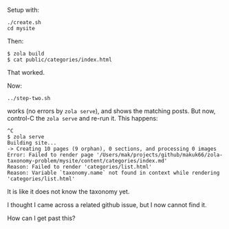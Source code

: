 Setup with:

```
./create.sh
cd mysite
```

Then:

```
$ zola build
$ cat public/categories/index.html
```

That worked.

Now:

```
../step-two.sh
```

works (no errors by `zola serve`), and shows the matching posts. But now, control-C the `zola serve` and re-run it.
This happens:

```
^C
$ zola serve
Building site...
-> Creating 10 pages (9 orphan), 0 sections, and processing 0 images
Error: Failed to render page '/Users/mak/projects/github/makuk66/zola-taxonomy-problem/mysite/content/categories/index.md'
Reason: Failed to render 'categories/list.html'
Reason: Variable `taxonomy.name` not found in context while rendering 'categories/list.html'
```

It is like it does not know the taxonomy yet.

I thought I came across a related github issue, but I now cannot find it.

How can I get past this?



